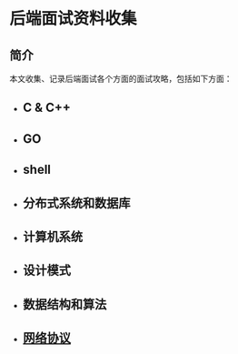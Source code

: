 后端面试资料收集
====

简介
----

本文收集、记录后端面试各个方面的面试攻略，包括如下方面：

* ## C & C++
* ## GO
* ## shell
* ## 分布式系统和数据库
* ## 计算机系统
* ## 设计模式
* ## 数据结构和算法
* ## [网络协议](https://github.com/Ty-Chen/Awesome-Backend/blob/master/Networking.md"网络协议")
